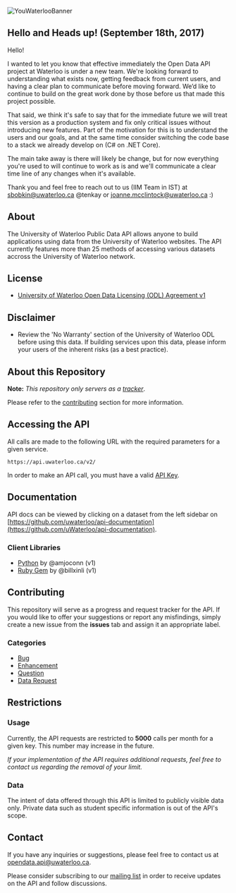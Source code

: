 ![YouWaterlooBanner](http://api.uwaterloo.ca/static/banner.png)

## Hello and Heads up! (September 18th, 2017)

Hello! 

I wanted to let you know that effective immediately the Open Data API project at Waterloo is under a new team. We're looking forward to understanding what exists now, getting feedback from current users, and having a clear plan to communicate before moving forward. We’d like to continue to build on the great work done by those before us that made this project possible. 

That said, we think it's safe to say that for the immediate future we will treat this version as a production system and fix only critical issues without introducing new features. Part of the motivation for this is to understand the users and our goals, and at the same time consider switching the code base to a stack we already develop on (C# on .NET Core). 

The main take away is there will likely be change, but for now everything you're used to will continue to work as is and we'll communicate a clear time line of any changes when it's available. 

Thank you and feel free to reach out to us (IIM Team in IST) at sbobkin@uwaterloo.ca @tenkay or joanne.mcclintock@uwaterloo.ca :)

## About

The University of Waterloo Public Data API allows anyone to build applications using data from the University of Waterloo websites.
The API currently features more than 25 methods of accessing various datasets accross the University of Waterloo network.

## License
- <a href="https://uwaterloo.ca/open-data/university-waterloo-open-data-license-agreement-v1">University of Waterloo Open Data Licensing (ODL) Agreement v1</a>

## Disclaimer
- Review the 'No Warranty' section of the University of Waterloo ODL before using this data. If building services upon this data, please inform your users of the inherent risks (as a best practice).

## About this Repository

**Note:** *This repository only servers as a [tracker](#contributing)*.

Please refer to the [contributing](#contributing) section for more information.

## Accessing the API

All calls are made to the following URL with the required parameters for a given service.


```url
https://api.uwaterloo.ca/v2/
```
In order to make an API call, you must have a valid [API Key](http://api.uwaterloo.ca/#!/keygen).


## Documentation

API docs can be viewed by clicking on a dataset from the left sidebar on [https://github.com/uwaterloo/api-documentation](https://github.com/uWaterloo/api-documentation).

### Client Libraries

- [Python](https://bitbucket.org/amjoconn/uwaterlooapi) by @amjoconn (v1)
- [Ruby Gem](https://rubygems.org/gems/uwapi) by @billxinli (v1)


## Contributing

This repository will serve as a progress and request tracker for the API.
If you would like to offer your suggestions or report any misfindings, simply create a new issue from the **issues** tab and assign it an appropriate label.

### Categories

- [Bug](https://github.com/uWaterloo/OpenData/issues?labels=bug&page=1&state=open)
- [Enhancement](https://github.com/uWaterloo/OpenData/issues?labels=enhancement&page=1&state=open)
- [Question](https://github.com/uWaterloo/OpenData/issues?labels=question&page=1&state=open)
- [Data Request](https://github.com/uWaterloo/OpenData/issues?labels=data+request&page=1&state=open)


## Restrictions

### Usage

Currently, the API requests are restricted to **5000** calls per month for a given key. This number may increase in the future.

*If your implementation of the API requires additional requests, feel free to contact us regarding the removal of your limit.*

### Data

The intent of data offered through this API is limited to publicly visible data only.
Private data such as student specific information is out of the API's scope.


## Contact ##

If you have any inquiries or suggestions, please feel free to contact us at [opendata.api@uwaterloo.ca](mailto:opendata.api@uwaterloo.ca).

Please consider subscribing to our [mailing list](https://lists.uwaterloo.ca/mailman/listinfo/opendata) in order to receive updates on the API and follow discussions.
